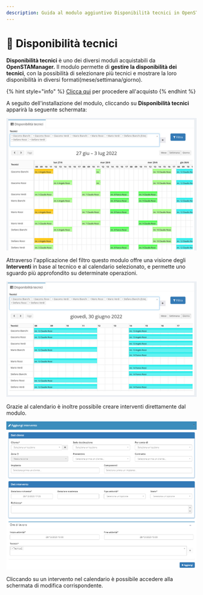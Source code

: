 ```yaml
---
description: Guida al modulo aggiuntivo Disponibilità tecnici in OpenSTAManager
---
```


# 📗 Disponibilità tecnici

**Disponibilità tecnici** è uno dei diversi moduli acquistabili da **OpenSTAManager.** Il modulo permette di **gestire la disponibilità dei tecnici**, con la possibilità di selezionare più tecnici e mostrare la loro disponibilità in diversi formati(mese/settimana/giorno).

{% hint style="info" %}
[Clicca qui](https://shop.openstamanager.com/prodotto/disponibilita-tecnici/) per procedere all'acquisto
{% endhint %}

A seguito dell'installazione del modulo, cliccando su **Disponibilità tecnici** apparirà la seguente schermata:

![](<../.gitbook/assets/1 (1).jpeg>)

Attraverso l'applicazione del filtro questo modulo offre una visione degli **Interventi** in base al tecnico e al calendario selezionato, e permette uno sguardo più approfondito su determinate operazioni.

![](../.gitbook/assets/3.jpeg)

Grazie al calendario è inoltre possibile creare interventi direttamente dal modulo.

![](../.gitbook/assets/disp3.PNG)

Cliccando su un intervento nel calendario è possibile accedere alla schermata di modifica corrispondente.
